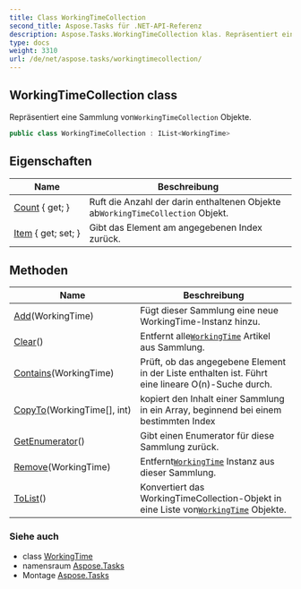 ```yaml
---
title: Class WorkingTimeCollection
second_title: Aspose.Tasks für .NET-API-Referenz
description: Aspose.Tasks.WorkingTimeCollection klas. Repräsentiert eine Sammlung vonWorkingTimeCollection Objekte.
type: docs
weight: 3310
url: /de/net/aspose.tasks/workingtimecollection/
---
```

## WorkingTimeCollection class

Repräsentiert eine Sammlung von`WorkingTimeCollection` Objekte.

```csharp
public class WorkingTimeCollection : IList<WorkingTime>
```

## Eigenschaften

| Name | Beschreibung |
| --- | --- |
| [Count](../../aspose.tasks/workingtimecollection/count/) { get; } | Ruft die Anzahl der darin enthaltenen Objekte ab`WorkingTimeCollection` Objekt. |
| [Item](../../aspose.tasks/workingtimecollection/item/) { get; set; } | Gibt das Element am angegebenen Index zurück. |

## Methoden

| Name | Beschreibung |
| --- | --- |
| [Add](../../aspose.tasks/workingtimecollection/add/)(WorkingTime) | Fügt dieser Sammlung eine neue WorkingTime-Instanz hinzu. |
| [Clear](../../aspose.tasks/workingtimecollection/clear/)() | Entfernt alle[`WorkingTime`](../workingtime/) Artikel aus Sammlung. |
| [Contains](../../aspose.tasks/workingtimecollection/contains/)(WorkingTime) | Prüft, ob das angegebene Element in der Liste enthalten ist. Führt eine lineare O(n)-Suche durch. |
| [CopyTo](../../aspose.tasks/workingtimecollection/copyto/)(WorkingTime[], int) | kopiert den Inhalt einer Sammlung in ein Array, beginnend bei einem bestimmten Index |
| [GetEnumerator](../../aspose.tasks/workingtimecollection/getenumerator/)() | Gibt einen Enumerator für diese Sammlung zurück. |
| [Remove](../../aspose.tasks/workingtimecollection/remove/)(WorkingTime) | Entfernt[`WorkingTime`](../workingtime/) Instanz aus dieser Sammlung. |
| [ToList](../../aspose.tasks/workingtimecollection/tolist/)() | Konvertiert das WorkingTimeCollection-Objekt in eine Liste von[`WorkingTime`](../workingtime/) Objekte. |

### Siehe auch

* class [WorkingTime](../workingtime/)
* namensraum [Aspose.Tasks](../../aspose.tasks/)
* Montage [Aspose.Tasks](../../)


